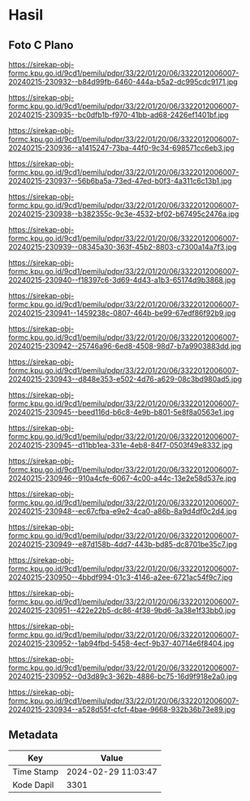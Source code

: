 # Hasil

## Foto C Plano

https://sirekap-obj-formc.kpu.go.id/9cd1/pemilu/pdpr/33/22/01/20/06/3322012006007-20240215-230932--b84d99fb-6460-444a-b5a2-dc995cdc9171.jpg

https://sirekap-obj-formc.kpu.go.id/9cd1/pemilu/pdpr/33/22/01/20/06/3322012006007-20240215-230935--bc0dfb1b-f970-41bb-ad68-2426ef1401bf.jpg

https://sirekap-obj-formc.kpu.go.id/9cd1/pemilu/pdpr/33/22/01/20/06/3322012006007-20240215-230936--a1415247-73ba-44f0-9c34-698571cc6eb3.jpg

https://sirekap-obj-formc.kpu.go.id/9cd1/pemilu/pdpr/33/22/01/20/06/3322012006007-20240215-230937--56b6ba5a-73ed-47ed-b0f3-4a311c6c13b1.jpg

https://sirekap-obj-formc.kpu.go.id/9cd1/pemilu/pdpr/33/22/01/20/06/3322012006007-20240215-230938--b382355c-9c3e-4532-bf02-b67495c2476a.jpg

https://sirekap-obj-formc.kpu.go.id/9cd1/pemilu/pdpr/33/22/01/20/06/3322012006007-20240215-230939--08345a30-363f-45b2-8803-c7300a14a7f3.jpg

https://sirekap-obj-formc.kpu.go.id/9cd1/pemilu/pdpr/33/22/01/20/06/3322012006007-20240215-230940--f18397c6-3d69-4d43-a1b3-65174d9b3868.jpg

https://sirekap-obj-formc.kpu.go.id/9cd1/pemilu/pdpr/33/22/01/20/06/3322012006007-20240215-230941--1459238c-0807-464b-be99-67edf86f92b9.jpg

https://sirekap-obj-formc.kpu.go.id/9cd1/pemilu/pdpr/33/22/01/20/06/3322012006007-20240215-230942--25746a96-6ed8-4508-98d7-b7a9903883dd.jpg

https://sirekap-obj-formc.kpu.go.id/9cd1/pemilu/pdpr/33/22/01/20/06/3322012006007-20240215-230943--d848e353-e502-4d76-a629-08c3bd980ad5.jpg

https://sirekap-obj-formc.kpu.go.id/9cd1/pemilu/pdpr/33/22/01/20/06/3322012006007-20240215-230945--beed116d-b6c8-4e9b-b801-5e8f8a0563e1.jpg

https://sirekap-obj-formc.kpu.go.id/9cd1/pemilu/pdpr/33/22/01/20/06/3322012006007-20240215-230945--d11bb1ea-331e-4eb8-84f7-0503f49e8332.jpg

https://sirekap-obj-formc.kpu.go.id/9cd1/pemilu/pdpr/33/22/01/20/06/3322012006007-20240215-230946--910a4cfe-6067-4c00-a44c-13e2e58d537e.jpg

https://sirekap-obj-formc.kpu.go.id/9cd1/pemilu/pdpr/33/22/01/20/06/3322012006007-20240215-230948--ec67cfba-e9e2-4ca0-a86b-8a9d4df0c2d4.jpg

https://sirekap-obj-formc.kpu.go.id/9cd1/pemilu/pdpr/33/22/01/20/06/3322012006007-20240215-230949--e87d158b-4dd7-443b-bd85-dc8701be35c7.jpg

https://sirekap-obj-formc.kpu.go.id/9cd1/pemilu/pdpr/33/22/01/20/06/3322012006007-20240215-230950--4bbdf994-01c3-4146-a2ee-6721ac54f9c7.jpg

https://sirekap-obj-formc.kpu.go.id/9cd1/pemilu/pdpr/33/22/01/20/06/3322012006007-20240215-230951--422e22b5-dc86-4f38-9bd6-3a38e1f33bb0.jpg

https://sirekap-obj-formc.kpu.go.id/9cd1/pemilu/pdpr/33/22/01/20/06/3322012006007-20240215-230952--1ab94fbd-5458-4ecf-9b37-40714e6f8404.jpg

https://sirekap-obj-formc.kpu.go.id/9cd1/pemilu/pdpr/33/22/01/20/06/3322012006007-20240215-230952--0d3d89c3-362b-4886-bc75-16d9f918e2a0.jpg

https://sirekap-obj-formc.kpu.go.id/9cd1/pemilu/pdpr/33/22/01/20/06/3322012006007-20240215-230934--a528d55f-cfcf-4bae-9668-932b36b73e89.jpg


## Metadata

| Key        | Value               |
| ---------- | ------------------- |
| Time Stamp | 2024-02-29 11:03:47 |
| Kode Dapil | 3301                |



